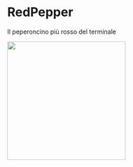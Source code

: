 # RedPepper
Il peperoncino più rosso del terminale

<img align = "center" height="270" src="https://github.com/Samuot01/RedPepper/blob/master/redpepper.ico">
